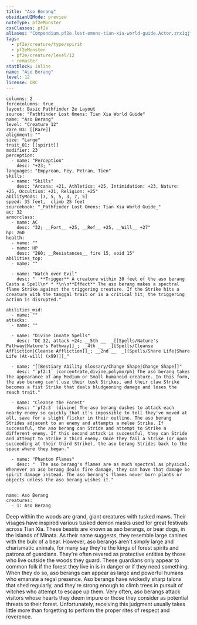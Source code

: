 ```yaml
---
title: "Aso Berang"
obsidianUIMode: preview
noteType: pf2eMonster
cssClasses: pf2e
aliases: "Compendium.pf2e.lost-omens-tian-xia-world-guide.Actor.zrx1qjf1WbSYllvz" 
tags:
  - pf2e/creature/type/spirit
  - pf2eMonster
  - pf2e/creature/level/12
  - remaster
statblock: inline
name: "Aso Berang"
level: 12
license: ORC
---
```


```statblock
columns: 2
forcecolumns: true
layout: Basic Pathfinder 2e Layout
source: "Pathfinder Lost Omens: Tian Xia World Guide"
name: "Aso Berang"
level: "Creature 12"
rare_03: [[Rare]]
alignment: ""
size: "Large"
trait_01: [[spirit]]
modifier: 23
perception:
  - name: "Perception"
    desc: "+23; "
languages: "Empyrean, Fey, Petran, Tien"
skills:
  - name: "Skills"
    desc: "Arcana: +21, Athletics: +25, Intimidation: +23, Nature: +25, Occultism: +21, Religion: +25"
abilityMods: [7, 5, 5, 3, 7, 5]
speed: 35 feet,  climb 25 feet
sourcebook: "_Pathfinder Lost Omens: Tian Xia World Guide_"
ac: 32
armorclass:
  - name: AC
    desc: "32; __Fort__ +25, __Ref__ +25, __Will__ +27"
hp: 260
health:
  - name: ""
  - name: HP
    desc: "260; __Resistances__ fire 15, void 15"
abilities_top:
  - name: ""

  - name: "Watch over Evil"
    desc: "  **Trigger** A creature within 30 feet of the aso berang Casts a Spell\n* * *\n\n**Effect** The aso berang makes a spectral flame Strike against the triggering creature. If the Strike hits a creature with the tanggal trait or is a critical hit, the triggering action is disrupted."

abilities_mid:
  - name: ""
attacks:
  - name: ""

  - name: "Divine Innate Spells"
    desc: "DC 32, attack +24; __5th __  _[[Spells/Nature's Pathway|Nature's Pathway]]_; __4th __  _[[Spells/Cleanse Affliction|Cleanse Affliction]]_; __2nd __  _[[Spells/Share Life|Share Life (At-will) (x99)]]_"

  - name: "[[Bestiary Ability Glossary/Change Shape|Change Shape]]"
    desc: "`pf2:1` (concentrate,divine,polymorph) The aso berang takes the appearance of any Medium or Small humanoid creature. In this form, the aso berang can't use their tusk Strikes, and their claw Strike becomes a fist Strike that deals bludgeoning damage and loses the reach trait."

  - name: "Cleanse the Forest"
    desc: "`pf2:3` (divine) The aso berang dashes to attack each nearby enemy so quickly that it's impossible to tell they've moved at all, save for a slight flicker in their outline. The aso berang Strides adjacent to an enemy and attempts a melee Strike. If successful, the aso berang can Stride and attempt to Strike a different enemy. If this second attack is successful, they can Stride and attempt to Strike a third enemy. Once they fail a Strike (or upon succeeding at their third Strike), the aso berang Strides back to the space where they began."

  - name: "Phantom Flames"
    desc: "  The aso berang's flames are as much spectral as physical. Whenever an aso berang deals fire damage, they can have that damage be spirit damage instead. The aso berang's flames never burn plants or objects unless the aso berang wishes it."
 
```

```encounter-table
name: Aso Berang
creatures:
  - 1: Aso Berang
```



Deep within the woods are grand, giant creatures with tusked maws. Their visages have inspired various tusked demon masks used for great festivals across Tian Xia. These beasts are known as aso berangs, or bear dogs, in the islands of Minata. As their name suggests, they resemble large canines with the bulk of a bear. However, aso berangs aren't simply large and charismatic animals, for many say they're the kings of forest spirits and patrons of guardians. They're often revered as protective entities by those who live outside the woods they guard. These guardians only appear to common folk if the forest they live in is in danger or if they need something. When they do so, aso berangs can appear as large and powerful humans who emanate a regal presence. Aso berangs have wickedly sharp talons that shed regularly, and they're strong enough to climb trees in pursuit of witches who attempt to escape up them. Very often, aso berangs attack visitors whose hearts they deem impure or those they consider as potential threats to their forest. Unfortunately, receiving this judgment usually takes little more than forgetting to perform the proper rites of respect and reverence.

